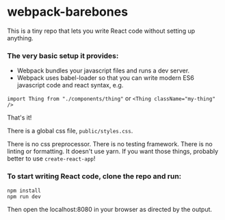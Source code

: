 # webpack-barebones

This is a tiny repo that lets you write React code without setting up anything.

### The very basic setup it provides:

 - Webpack bundles your javascript files and runs a dev server.
 - Webpack uses babel-loader so that you can write modern ES6 javascript code and react syntax, e.g.

  `import Thing from "./components/thing"` or `<Thing className="my-thing" />`

That's it!

There is a global css file, `public/styles.css`. 

There is no css preprocessor. There is no testing framework. There is no linting or formatting. It doesn't use yarn. If you want those things, probably better to use `create-react-app`!

### To start writing React code, clone the repo and run:

```
npm install
npm run dev
```

Then open the localhost:8080 in your browser as directed by the output. 
